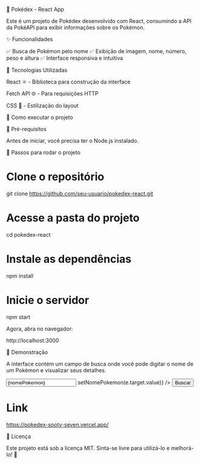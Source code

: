 📖 Pokédex - React App

Este é um projeto de Pokédex desenvolvido com React, consumindo a API da PokéAPI para exibir informações sobre os Pokémon.

✨ Funcionalidades

✅ Busca de Pokémon pelo nome
✅ Exibição de imagem, nome, número, peso e altura
✅ Interface responsiva e intuitiva

🚀 Tecnologias Utilizadas

React ⚛️ - Biblioteca para construção da interface

Fetch API 🌐 - Para requisições HTTP

CSS 🎨 - Estilização do layout

📌 Como executar o projeto

🔹 Pré-requisitos

Antes de iniciar, você precisa ter o Node.js instalado.

🔹 Passos para rodar o projeto

# Clone o repositório
git clone https://github.com/seu-usuario/pokedex-react.git

# Acesse a pasta do projeto
cd pokedex-react

# Instale as dependências
npm install

# Inicie o servidor
npm start

Agora, abra no navegador:

http://localhost:3000

🎨 Demonstração

A interface contém um campo de busca onde você pode digitar o nome de um Pokémon e visualizar seus detalhes.

<form onSubmit={handleSubmit}>
  <input
    type="text"
    placeholder="Digite o nome do Pokémon"
    value={nomePokemon}
    onChange={(e) => setNomePokemon(e.target.value)}
  />
  <button type="submit">Buscar</button>
</form>

# Link
https://pokedex-sooty-seven.vercel.app/

📜 Licença

Este projeto está sob a licença MIT. Sinta-se livre para utilizá-lo e melhorá-lo! 🚀

